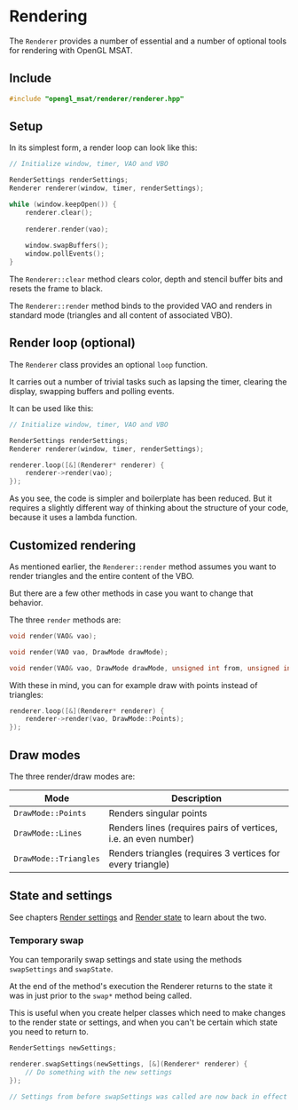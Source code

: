 # Rendering

The ``Renderer`` provides a number of essential and a number of optional tools
for rendering with OpenGL MSAT.

## Include
````c++
#include "opengl_msat/renderer/renderer.hpp"
````

## Setup
In its simplest form, a render loop can look like this:

````c++
// Initialize window, timer, VAO and VBO

RenderSettings renderSettings;
Renderer renderer(window, timer, renderSettings);

while (window.keepOpen()) {
    renderer.clear();
    
    renderer.render(vao);
    
    window.swapBuffers();
    window.pollEvents();
}
````

The ``Renderer::clear`` method clears color, depth and stencil buffer bits and resets the frame to black.

The ``Renderer::render`` method binds to the provided VAO and renders in standard mode (triangles and all content of associated VBO).

## Render loop (optional)

The ``Renderer`` class provides an optional ``loop`` function.

It carries out a number of trivial tasks such as lapsing the timer, clearing the display,
swapping buffers and polling events.

It can be used like this:

````c++
// Initialize window, timer, VAO and VBO

RenderSettings renderSettings;
Renderer renderer(window, timer, renderSettings);

renderer.loop([&](Renderer* renderer) {
    renderer->render(vao);
});
````

As you see, the code is simpler and boilerplate has been reduced. But it requires a slightly different way of thinking about
the structure of your code, because it uses a lambda function.

## Customized rendering

As mentioned earlier, the ``Renderer::render`` method assumes
you want to render triangles and the entire content of the VBO.

But there are a few other methods in case you want to change that behavior.

The three ``render`` methods are:

````c++
void render(VAO& vao);

void render(VAO vao, DrawMode drawMode);

void render(VAO& vao, DrawMode drawMode, unsigned int from, unsigned int count);
````

With these in mind, you can for example draw with points instead of triangles:

````c++
renderer.loop([&](Renderer* renderer) {
    renderer->render(vao, DrawMode::Points);
});
````

## Draw modes

The three render/draw modes are:

| Mode                    | Description                                                     |
|-------------------------|-----------------------------------------------------------------|
| ``DrawMode::Points``    | Renders singular points                                         |
| ``DrawMode::Lines``     | Renders lines (requires pairs of vertices, i.e. an even number) |
| ``DrawMode::Triangles`` | Renders triangles (requires 3 vertices for every triangle)      |

## State and settings
See chapters [Render settings](render-settings.md) and [Render state](render-state.md)
to learn about the two.

### Temporary swap
You can temporarily swap settings and state using the methods
``swapSettings`` and ``swapState``.

At the end of the method's execution the Renderer returns to the state
it was in just prior to the ``swap*`` method being called.

This is useful when you create helper classes which need to make
changes to the render state or settings, and when you can't be certain
which state you need to return to.

````c++
RenderSettings newSettings;

renderer.swapSettings(newSettings, [&](Renderer* renderer) {
    // Do something with the new settings
});

// Settings from before swapSettings was called are now back in effect
````